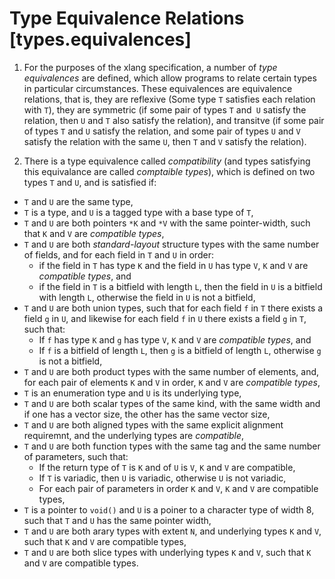 # Type Equivalence Relations [types.equivalences]

1. For the purposes of the xlang specification, a number of *type equivalences* are defined, which allow programs to relate certain types in particular circumstances. These equivalences are equivalence relations, that is, they are reflexive (Some type `T` satisfies each relation with `T`), they are symmetric (if some pair of types `T` and` U` satisfy the relation, then `U` and `T` also satisfy the relation), and transitve (if some pair of types `T` and `U` satisfy the relation, and some pair of types `U` and `V` satisfy the relation with the same `U`, then `T` and `V` satisfy the relation). 

2. There is a type equivalence called *compatibility* (and types satisfying this equivalance are called *comptaible types*), which is defined on two types `T` and `U`, and is satisfied if:
* `T` and `U` are the same type,
* `T` is a type, and `U` is a tagged type with a base type of `T`,
* `T` and `U` are both pointers `*K` and `*V` with the same pointer-width, such that `K` and `V` are *compatible types*,
* `T` and `U` are both *standard-layout* structure types with the same number of fields, and for each field in `T` and `U` in order:
    * if the field in `T` has type `K` and the field in `U` has type `V`, `K` and `V` are *compatible types*, and
   *  if the field in `T` is a bitfield with length `L`, then the field in `U` is a bitfield with length `L`, otherwise the field in `U` is not a bitfield,
* `T` and `U` are both union types, such that for each field `f` in `T` there exists a field `g` in `U`, and likewise for each field `f` in `U` there exists a field `g` in `T`, such that:
    * If `f` has type `K` and `g` has type `V`, `K` and `V` are *compatible types*, and
    * If `f` is a bitfield of length `L`, then `g` is a bitfield of length `L`, otherwise `g` is not a bitfield,
* `T` and `U` are both product types with the same number of elements, and, for each pair of elements `K` and `V` in order, `K` and `V` are *compatible types*,
* `T` is an enumeration type and `U` is its underlying type,
* `T` and `U` are both scalar types of the same kind, with the same width and if one has a vector size, the other has the same vector size,
* `T` and `U` are both aligned types with the same explicit alignment requiremnt, and the underlying types are *compatible*,
* `T` and `U` are both function types with the same tag and the same number of parameters, such that:
    * If the return type of `T` is `K` and of `U` is `V`, `K` and `V` are compatible,
    * If `T` is variadic, then `U` is variadic, otherwise `U` is not variadic,
    * For each pair of parameters in order `K` and `V`, `K` and `V` are compatible types, 
* `T` is a pointer to `void()` and `U` is a poiner to a character type of width 8, such that `T` and `U` has the same pointer width,
* `T` and `U` are both arary types with extent `N`, and underlying types `K` and `V`, such that `K` and `V` are compatible types,
* `T` and `U` are both slice types with underlying types `K` and `V`, such that `K` and `V` are compatible types.